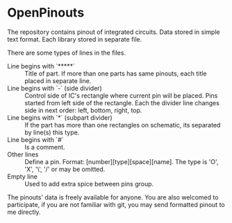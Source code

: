 # OpenPinouts

The repository contains pinout of integrated circuits. Data stored in simple text format.
Each library stored in separate file.

There are some types of lines in the files.

<dl>
  <dt>Line begins with `*****`</dt>
  <dd>Title of part. If more than one parts has same pinouts, each
      title placed in separate line.</dd>

  <dt>Line begins with `-` (side divider)</dt>
  <dd>Control side of IC's rectangle where current pin will be placed.
      Pins started from left side of the rectangle. Each the divider
      line changes side in next order: left, bottom, right, top.</dd>

  <dt>Line begins with `*` (subpart divider)</dt>
  <dd>If the part has more than one rectangles on schematic,
      its separated by line(s) this type.</dd>

  <dt>Line begins with `#`</dt>
  <dd>Is a comment.</dd>

  <dt>Other lines</dt>
  <dd>Define a pin. Format: [number][type][space][name]. The type is 'O', 'X', '\', '/' or may be omitted.

  <dt>Empty line</dt>
  <dd>Used to add extra spice between pins group.</dd>

</dl>

The pinouts' data is freely available for anyone. You are also welcomed to participate, if you are not familiar with git, you may send formatted pinout to me directly.
